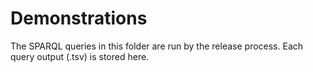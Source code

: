 # Demonstrations

The SPARQL queries in this folder are run by the release process.  Each query output (.tsv) is stored here.
